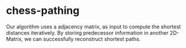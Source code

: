 # chess-pathing

Our algorithm uses a adjacency matrix, as input to compute the shortest distances iteratively. By storing predecessor information in another 2D-Matrix, we can successfully reconstruct shortest paths.